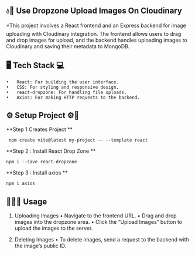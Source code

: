 ## 💧🌚 Use Dropzone Upload Images On Cloudinary 


⚡️This project involves a React frontend and an Express backend for image uploading with Cloudinary integration. The frontend allows users to drag and drop images for upload, and the backend handles uploading images to Cloudinary and saving their metadata to MongoDB.


## 🖥️ Tech Stack 💻

	•	React: For building the user interface.
	•	CSS: For styling and responsive design.
	•	react-dropzone: For handling file uploads.
	•	Axios: For making HTTP requests to the backend.

## ⚙️ Setup Project ⚙🔨
**Step 1 Creates Project **
   

     npm create vite@latest my-project -- --template react

**Step 2 : Install React Drop Zone  **

    npm i --save react-dropzone
  
  **Step 3 : Install axios **
  
    npm i axios


## 🎉🎉🎉 Usage

 1. Uploading Images
    	   •	Navigate to the frontend URL.
    	   •	Drag and drop images into the dropzone area.
    	   •	Click the “Upload Images” button to upload the images to the server.
    
 2. Deleting Images
        	   •	To delete images, send a request to the backend with the image’s public ID.
